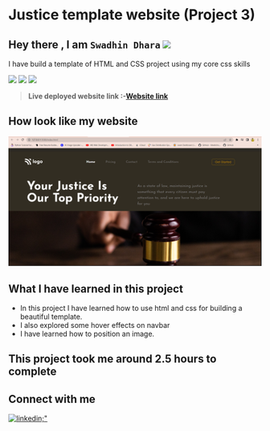 # Justice template website (Project 3)

## Hey there , I am `Swadhin Dhara`  <img src="https://media.giphy.com/media/hvRJCLFzcasrR4ia7z/giphy.gif" width="25px"></h1>

I have build a template of  HTML and CSS project using my core css skills <br>



![](https://img.shields.io/badge/project-3-yellowgreen)
![](https://img.shields.io/badge/html-5-orange)
![](https://img.shields.io/badge/CSS-3-ff69b4)


> **Live deployed website link :-[Website link](https://law-and-justice-website.netlify.app/)**

## How look like my website
![](https://github.com/Swadhindhara/Justice-template-website--Project-3/blob/main/Final%20output.png)

## What I have learned in this project
  - In this project I have learned how to use html and css for building a beautiful template.
  - I also explored some hover effects on navbar
  - I have learned how to position an image.
  

## This project took me around 2.5 hours to complete

## Connect with me 

<div>
  <a href="https://www.linkedin.com/in/swadhin-dhara-3a402a181/" target="_blank">
    <img src=https://img.shields.io/badge/LinkedIn-0077B5?style=for-the-badge&logo=linkedin&logoColor=white alt=linkedin;" />
  </a>
 
  
</div>
